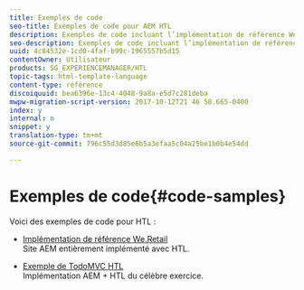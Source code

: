 ```yaml
---
title: Exemples de code
seo-title: Exemples de code pour AEM HTL
description: Exemples de code incluant l’implémentation de référence We.Retail
seo-description: Exemples de code incluant l’implémentation de référence We.Retail
uuid: 4c84532e-1cd0-4faf-b99c-1965557b5d15
contentOwner: Utilisateur
products: SG_EXPERIENCEMANAGER/HTL
topic-tags: html-template-language
content-type: référence
discoiquuid: bea6396e-13c4-4048-9a8a-e5d7c281deba
mwpw-migration-script-version: 2017-10-12T21 46 58.665-0400
index: y
internal: n
snippet: y
translation-type: tm+mt
source-git-commit: 796c55d3d85e6b5a3efaa5c04a25be1b0b4e54dd

---
```



# Exemples de code{#code-samples}

Voici des exemples de code pour HTL :

* [Implémentation de référence We.Retail](https://helpx.adobe.com/experience-manager/6-4/sites/developing/using/we-retail.html)\
   Site AEM entièrement implémenté avec HTL.

* [Exemple de TodoMVC HTL](https://github.com/Adobe-Marketing-Cloud/aem-sightly-sample-todomvc)\
   Implémentation AEM + HTL du célèbre exercice.
